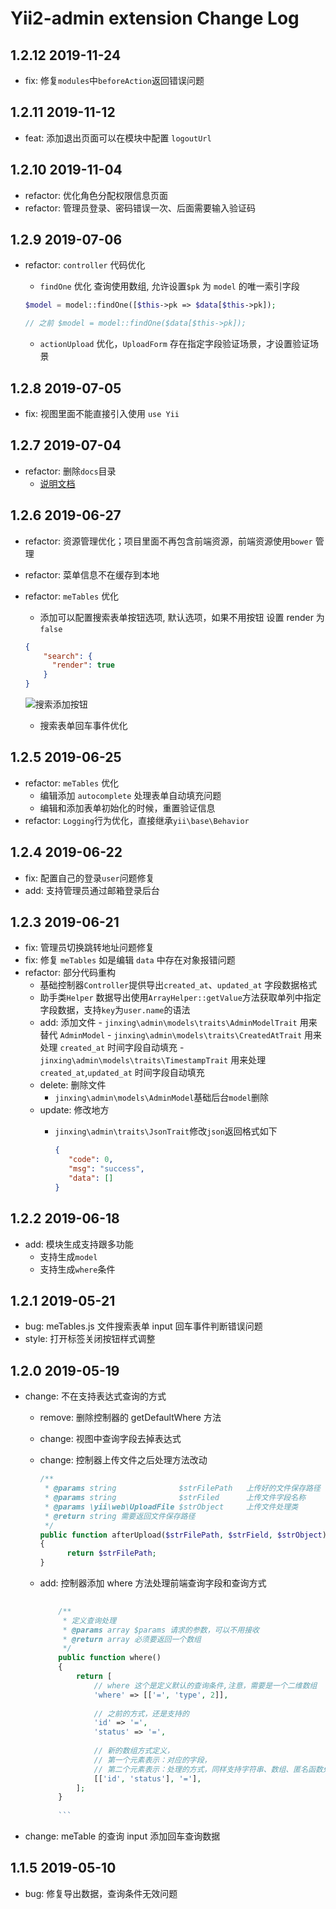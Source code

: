 Yii2-admin extension Change Log
===============================

1.2.12 2019-11-24
-----------------

- fix: 修复`modules`中`beforeAction`返回错误问题

1.2.11 2019-11-12
-----------------

- feat: 添加退出页面可以在模块中配置 `logoutUrl`

1.2.10 2019-11-04
-----------------

- refactor: 优化角色分配权限信息页面
- refactor: 管理员登录、密码错误一次、后面需要输入验证码


1.2.9 2019-07-06
----------------

- refactor: `controller` 代码优化
    - `findOne` 优化 查询使用数组, 允许设置`$pk` 为 `model` 的唯一索引字段
    
    ```php
    $model = model::findOne([$this->pk => $data[$this->pk]);
    
    // 之前 $model = model::findOne($data[$this->pk]);
    ```
    - `actionUpload` 优化，`UploadForm` 存在指定字段验证场景，才设置验证场景

1.2.8 2019-07-05
----------------

- fix: 视图里面不能直接引入使用 `use Yii` 

1.2.7 2019-07-04
----------------

- refactor: 删除`docs`目录
    - [说明文档](https://mylovegy.github.io/yii2-admin/)

1.2.6 2019-06-27
----------------
- refactor: 资源管理优化；项目里面不再包含前端资源，前端资源使用`bower` 管理
- refactor: 菜单信息不在缓存到本地
- refactor: `meTables` 优化
    - 添加可以配置搜索表单按钮选项, 默认选项，如果不用按钮 设置 render 为 `false`
    
    ```json
    {
        "search": {
          "render": true
        }
    }
    ```
    ![搜索添加按钮](https://mylovegy.github.io/yii2-admin/docs/images/metable-search.png)
    - 搜索表单回车事件优化

1.2.5 2019-06-25
----------------

- refactor: `meTables` 优化
    - 编辑添加 `autocomplete` 处理表单自动填充问题
    - 编辑和添加表单初始化的时候，重置验证信息
- refactor: `Logging`行为优化，直接继承`yii\base\Behavior`

1.2.4 2019-06-22
----------------

- fix: 配置自己的登录`user`问题修复
- add: 支持管理员通过邮箱登录后台

1.2.3 2019-06-21
----------------

- fix: 管理员切换跳转地址问题修复
- fix: 修复 `meTables` 如是编辑 `data` 中存在对象报错问题
- refactor: 部分代码重构
    - 基础控制器`Controller`提供导出`created_at`、`updated_at` 字段数据格式
    - 助手类`Helper` 数据导出使用`ArrayHelper::getValue`方法获取单列中指定字段数据，支持`key`为`user.name`的语法
    - add: 添加文件
            - `jinxing\admin\models\traits\AdminModelTrait` 用来替代 `AdminModel`
            - `jinxing\admin\models\traits\CreatedAtTrait` 用来处理 `created_at` 时间字段自动填充
            - `jinxing\admin\models\traits\TimestampTrait` 用来处理 `created_at`,`updated_at` 时间字段自动填充
    - delete: 删除文件
        - `jinxing\admin\models\AdminModel`基础后台`model`删除
    - update: 修改地方
        - `jinxing\admin\traits\JsonTrait`修改`json`返回格式如下
            
            ```json
            {
               "code": 0,
               "msg": "success",
               "data": []
            }
            ```
    
1.2.2 2019-06-18
----------------

- add: 模块生成支持跟多功能
    - 支持生成`model`
    - 支持生成`where`条件

1.2.1 2019-05-21
----------------

- bug: meTables.js 文件搜索表单 input 回车事件判断错误问题
- style: 打开标签关闭按钮样式调整  

1.2.0 2019-05-19
----------------

- change: 不在支持表达式查询的方式
    - remove: 删除控制器的 getDefaultWhere 方法
    - change: 视图中查询字段去掉表达式
    - change: 控制器上传文件之后处理方法改动
        ```php
        /**
         * @params string              $strFilePath   上传好的文件保存路径
         * @params string              $strFiled      上传文件字段名称
         * @params \yii\web\UploadFile $strObject     上传文件处理类
         * @return string 需要返回文件保存路径
         */
        public function afterUpload($strFilePath, $strField, $strObject)
        {
              return $strFilePath;
        }
    
        ```
    - add: 控制器添加 where 方法处理前端查询字段和查询方式
        
        ```php
              
            /**
             * 定义查询处理
             * @params array $params 请求的参数，可以不用接收
             * @return array 必须要返回一个数组
             */
            public function where()
            {
                return [
                    // where 这个是定义默认的查询条件,注意，需要是一个二维数组
                    'where' => [['=', 'type', 2]],
                    
                    // 之前的方式，还是支持的
                    'id' => '=',
                    'status' => '=',
                    
                    // 新的数组方式定义，
                    // 第一个元素表示：对应的字段，
                    // 第二个元素表示：处理的方式，同样支持字符串、数组、匿名函数处理方式
                    [['id', 'status'], '='],
                ];
            }
          
            ```
    
- change: meTable 的查询 input 添加回车查询数据

1.1.5   2019-05-10
------------------

- bug: 修复导出数据，查询条件无效问题   